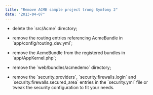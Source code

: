 ```yaml
---
title: "Remove ACME sample project trong Symfony 2"
date: "2013-04-07"
---
```


* delete the \`src/Acme\` directory;

* remove the routing entries referencing AcmeBundle in \`app/config/routing_dev.yml\`;

* remove the AcmeBundle from the registered bundles in \`app/AppKernel.php\`;

* remove the \`web/bundles/acmedemo\` directory;

* remove the \`security.providers\`, \`security.firewalls.login\` and \`security.firewalls.secured_area\` entries in the \`security.yml\` file or tweak the security configuration to fit your needs.
